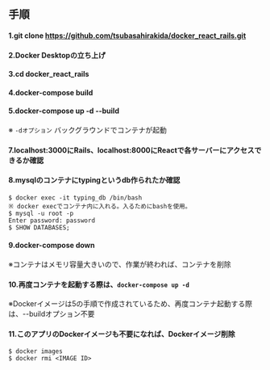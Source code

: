 ## 手順

#### 1.git clone https://github.com/tsubasahirakida/docker_react_rails.git

#### 2.Docker Desktopの立ち上げ

#### 3.cd docker_react_rails

#### 4.docker-compose build

#### 5.docker-compose up -d --build
※ `-dオプション` バックグラウンドでコンテナが起動

#### 7.localhost:3000にRails、localhost:8000にReactで各サーバーにアクセスできるか確認

#### 8.mysqlのコンテナにtypingというdb作られたか確認

```
$ docker exec -it typing_db /bin/bash
※ docker execでコンテナ内に入れる。入るためにbashを使用。
$ mysql -u root -p
Enter password: password
$ SHOW DATABASES;
```

#### 9.docker-compose down
※コンテナはメモリ容量大きいので、作業が終われば、コンテナを削除

#### 10.再度コンテナを起動する際は、`docker-compose up -d`
※Dockerイメージは5の手順で作成されているため、再度コンテナ起動する際は、--buildオプション不要

#### 11.このアプリのDockerイメージも不要になれば、Dockerイメージ削除

```
$ docker images
$ docker rmi <IMAGE ID>
```

